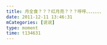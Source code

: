 ```yaml
---
title: 月全食？？？红月亮？？？呼呼、、、、、、、
date: 2011-12-11 13:46:31
mCategories: [说说]
type: moment
time: t134631
---
```


